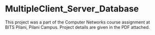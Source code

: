 # MultipleClient_Server_Database
This project was a part of the Computer Networks course assignment at BITS Pilani, Pilani Campus. Project details are given in the PDF attached.
